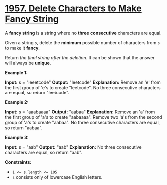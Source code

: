 # [1957. Delete Characters to Make Fancy String](https://leetcode.com/problems/delete-characters-to-make-fancy-string/)

A  **fancy string**  is a string where no  **three**  **consecutive**  characters are equal.

Given a string  `s`, delete the  **minimum**  possible number of characters from  `s`  to make it  **fancy**.

Return  _the final string after the deletion_. It can be shown that the answer will always be  **unique**.

**Example 1:**

**Input:** s = "leeetcode"
**Output:** "leetcode"
**Explanation:**
Remove an 'e' from the first group of 'e's to create "leetcode".
No three consecutive characters are equal, so return "leetcode".

**Example 2:**

**Input:** s = "aaabaaaa"
**Output:** "aabaa"
**Explanation:**
Remove an 'a' from the first group of 'a's to create "aabaaaa".
Remove two 'a's from the second group of 'a's to create "aabaa".
No three consecutive characters are equal, so return "aabaa".

**Example 3:**

**Input:** s = "aab"
**Output:** "aab"
**Explanation:** No three consecutive characters are equal, so return "aab".

**Constraints:**

-   `1 <= s.length <= 105`
-   `s`  consists only of lowercase English letters.

